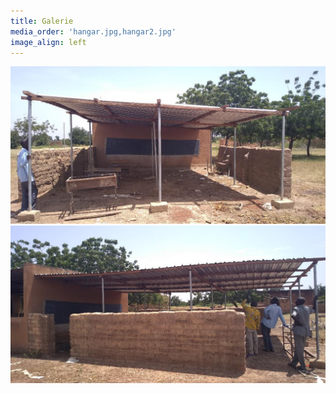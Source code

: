 ```yaml
---
title: Galerie
media_order: 'hangar.jpg,hangar2.jpg'
image_align: left
---
```


![](hangar2.jpg)![](hangar.jpg)